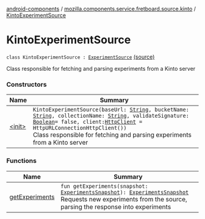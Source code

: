 [android-components](../../index.md) / [mozilla.components.service.fretboard.source.kinto](../index.md) / [KintoExperimentSource](./index.md)

# KintoExperimentSource

`class KintoExperimentSource : `[`ExperimentSource`](../../mozilla.components.service.fretboard/-experiment-source/index.md) [(source)](https://github.com/mozilla-mobile/android-components/blob/master/components/service/fretboard/src/main/java/mozilla/components/service/fretboard/source/kinto/KintoExperimentSource.kt#L23)

Class responsible for fetching and
parsing experiments from a Kinto server

### Constructors

| Name | Summary |
|---|---|
| [&lt;init&gt;](-init-.md) | `KintoExperimentSource(baseUrl: `[`String`](https://kotlinlang.org/api/latest/jvm/stdlib/kotlin/-string/index.html)`, bucketName: `[`String`](https://kotlinlang.org/api/latest/jvm/stdlib/kotlin/-string/index.html)`, collectionName: `[`String`](https://kotlinlang.org/api/latest/jvm/stdlib/kotlin/-string/index.html)`, validateSignature: `[`Boolean`](https://kotlinlang.org/api/latest/jvm/stdlib/kotlin/-boolean/index.html)` = false, client: `[`HttpClient`](../-http-client/index.md)` = HttpURLConnectionHttpClient())`<br>Class responsible for fetching and parsing experiments from a Kinto server |

### Functions

| Name | Summary |
|---|---|
| [getExperiments](get-experiments.md) | `fun getExperiments(snapshot: `[`ExperimentsSnapshot`](../../mozilla.components.service.fretboard/-experiments-snapshot/index.md)`): `[`ExperimentsSnapshot`](../../mozilla.components.service.fretboard/-experiments-snapshot/index.md)<br>Requests new experiments from the source, parsing the response into experiments |
